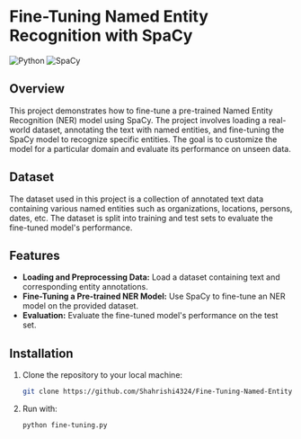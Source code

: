 # Fine-Tuning Named Entity Recognition with SpaCy

![Python](https://img.shields.io/badge/Python-3.8+-blue.svg)
![SpaCy](https://img.shields.io/badge/SpaCy-3.0+-orange.svg)
## Overview

This project demonstrates how to fine-tune a pre-trained Named Entity Recognition (NER) model using SpaCy. The project involves loading a real-world dataset, annotating the text with named entities, and fine-tuning the SpaCy model to recognize specific entities. The goal is to customize the model for a particular domain and evaluate its performance on unseen data.

## Dataset

The dataset used in this project is a collection of annotated text data containing various named entities such as organizations, locations, persons, dates, etc. The dataset is split into training and test sets to evaluate the fine-tuned model's performance.

## Features

- **Loading and Preprocessing Data:** Load a dataset containing text and corresponding entity annotations.
- **Fine-Tuning a Pre-trained NER Model:** Use SpaCy to fine-tune an NER model on the provided dataset.
- **Evaluation:** Evaluate the fine-tuned model's performance on the test set.

## Installation

1. Clone the repository to your local machine:
   ```bash
   git clone https://github.com/Shahrishi4324/Fine-Tuning-Named-Entity-Recognition-with-SpaCy.git
   ```
2. Run with:
   ```bash
   python fine-tuning.py
   ```
